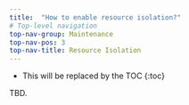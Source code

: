 ```yaml
---
title:  "How to enable resource isolation?"
# Top-level navigation
top-nav-group: Maintenance
top-nav-pos: 3
top-nav-title: Resource Isolation
---
```


* This will be replaced by the TOC
{:toc}

TBD.